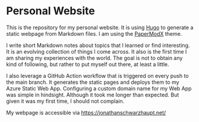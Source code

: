 # Personal Website

This is the repository for my personal website. It is using [Hugo](https://gohugo.io/) to generate a static webpage from Markdown files. I am using the [PaperModX](https://github.com/reorx/hugo-PaperModX?tab=readme-ov-file) theme.

I write short Markdown notes about topics that I learned or find interesting. It is an evolving collection of things I come across. It also is the first time I am sharing my experiences with the world. The goal is not to obtain any kind of following, but rather to put myself out there, at least a little.

I also leverage a GitHub Action workflow that is triggered on every push to the main branch. It generates the static pages and deploys them to my Azure Static Web App.
Configuring a custom domain name for my Web App was simple in hindsight. Although it took me longer than expected. But given it was my first time, I should not complain.

My webpage is accessible via https://jonathanschwarzhaupt.net/
